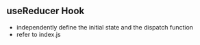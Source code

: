 ## useReducer Hook 
- independently define the initial state and the dispatch function
- refer to index.js
